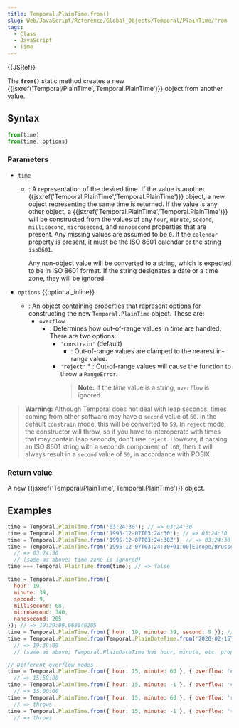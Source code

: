 ```yaml
---
title: Temporal.PlainTime.from()
slug: Web/JavaScript/Reference/Global_Objects/Temporal/PlainTime/from
tags:
  - Class
  - JavaScript
  - Time
---
```

{{JSRef}}

The **`from()`** static method creates a new
{{jsxref('Temporal/PlainTime','Temporal.PlainTime')}} object
from another value.

## Syntax

```js
from(time)
from(time, options)
```

### Parameters

- `time`

  - : A representation of the desired time. If the value is another
    {{jsxref('Temporal.PlainTime','Temporal.PlainTime')}}
    object, a new object representing the same time is returned. If the value is
    any other object, a
    {{jsxref('Temporal.PlainTime','Temporal.PlainTime')}}
    will be constructed from the values of any `hour`, `minute`, `second`,
    `millisecond`, `microsecond`, and `nanosecond` properties that are present.
    Any missing values are assumed to be `0`. If the `calendar` property is
    present, it must be the ISO 8601 calendar or the string `iso8601`.

    Any non-object value will be converted to a string, which is expected to be
    in ISO 8601 format. If the string designates a date or a time zone, they
    will be ignored.

- `options` {{optional_inline}}
  - : An object containing properties that represent options for constructing
    the new `Temporal.PlainTime` object. These are:
    - `overflow`
      - : Determines how out-of-range values in _time_ are handled. There are
        two options:
        - `'constrain'` (default)
          - : Out-of-range values are clamped to the nearest in-range value.
        - `'reject'` \* : Out-of-range values will cause the function to throw a
          `RangeError`.
          > **Note:** If the _time_ value is a string, `overflow` is ignored.

> **Warning:** Although Temporal does not deal with leap seconds, times coming
> from other software may have a `second` value of `60`. In the default
> `constrain` mode, this will be converted to `59`. In `reject` mode, the
> constructor will throw, so if you have to interoperate with times that may
> contain leap seconds, don't use `reject`. However, if parsing an ISO 8601
> string with a seconds component of `:60`, then it will always result in a
> `second` value of `59`, in accordance with POSIX.

### Return value

A new {{jsxref('Temporal/PlainTime','Temporal.PlainTime')}}
object.

## Examples

```js
time = Temporal.PlainTime.from('03:24:30'); // => 03:24:30
time = Temporal.PlainTime.from('1995-12-07T03:24:30'); // => 03:24:30
time = Temporal.PlainTime.from('1995-12-07T03:24:30Z'); // => 03:24:30
time = Temporal.PlainTime.from('1995-12-07T03:24:30+01:00[Europe/Brussels]');
  // => 03:24:30
  // (same as above; time zone is ignored)
time === Temporal.PlainTime.from(time); // => false

time = Temporal.PlainTime.from({
  hour: 19,
  minute: 39,
  second: 9,
  millisecond: 68,
  microsecond: 346,
  nanosecond: 205
}); // => 19:39:09.068346205
time = Temporal.PlainTime.from({ hour: 19, minute: 39, second: 9 }); // => 19:39:09
time = Temporal.PlainTime.from(Temporal.PlainDateTime.from('2020-02-15T19:39:09'));
  // => 19:39:09
  // (same as above; Temporal.PlainDateTime has hour, minute, etc. properties)

// Different overflow modes
time = Temporal.PlainTime.from({ hour: 15, minute: 60 }, { overflow: 'constrain' });
  // => 15:59:00
time = Temporal.PlainTime.from({ hour: 15, minute: -1 }, { overflow: 'constrain' });
  // => 15:00:00
time = Temporal.PlainTime.from({ hour: 15, minute: 60 }, { overflow: 'reject' });
  // => throws
time = Temporal.PlainTime.from({ hour: 15, minute: -1 }, { overflow: 'reject' });
  // => throws
  
```
